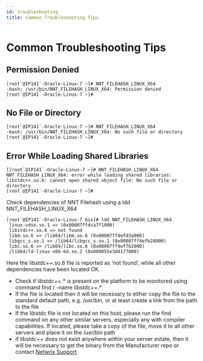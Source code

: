 ```yaml
---
id: troubleshooting
title: Common Troubleshooting Tips
---
```


# Common Troubleshooting Tips

## Permission Denied

```
[root`@IP141`-Oracle-Linux-7 ~]# NNT_FILEHASH_LINUX_X64
-bash: /usr/bin/NNT_FILEHASH_LINUX_X64: Permission denied
[root`@IP141`-Oracle-Linux-7 ~]#
```

## No File or Directory

```
[root`@IP141`-Oracle-Linux-7 ~]# NNT_FILEHASH_LINUX_X64
-bash: /usr/bin/NNT_FILEHASH_LINUX_X64: No such file or directory
[root`@IP141`-Oracle-Linux-7 ~]#
```

## Error While Loading Shared Libraries

```
[[root`@IP141`-Oracle-Linux-7 ~]# NNT_FILEHASH_LINUX_X64
NNT_FILEHASH_LINUX_X64: error while loading shared libraries: libstdc++.so.6: cannot open shared object file: No such file or directory
[root`@IP141`-Oracle-Linux-7 ~]#
```

Check dependencies of NNT Filehash using a ldd NNT_FILEHASH_LINUX_X64

```
[root`@IP141`-Oracle-Linux-7 bin]# ldd NNT_FILEHASH_LINUX_X64
 linux-vdso.so.1 => (0x00007ffdca7f1000)
 libstdc++.so.6 => not found
 libm.so.6 => /lib64/libm.so.6 (0x00007ff4efd3a000)
 libgcc_s.so.1 => /lib64/libgcc_s.so.1 (0x00007ff4efb24000)
 libc.so.6 => /lib64/libc.so.6 (0x00007ff4ef762000)
 /lib64/ld-linux-x86-64.so.2 (0x000055e3dd177000)
```

Here the libstdc++.so.6 file is reported as ‘not found’, while all other dependencies have been located OK.

- Check if libstdc++.* is present on the platform to be monitored using command find / -name libstdc++.*
- If the file is located then it will be necessary to either copy the file to the standard default path, e.g. /usr/bin, or at least create a link from the path to the file
- If the libstdc file is not located on this host, please run the find command on any other similar servers, especially any with compiler capabilities. If located, please take a copy of the file, move it to all other servers and place it on the /usr/bin path
- if libstdc++ does not exist anywhere within your server estate, then it will be necessary to get the binary from the Manufacturer repo or contact [Netwrix Support](https://www.netwrix.com/support.html "Netwrix Support")